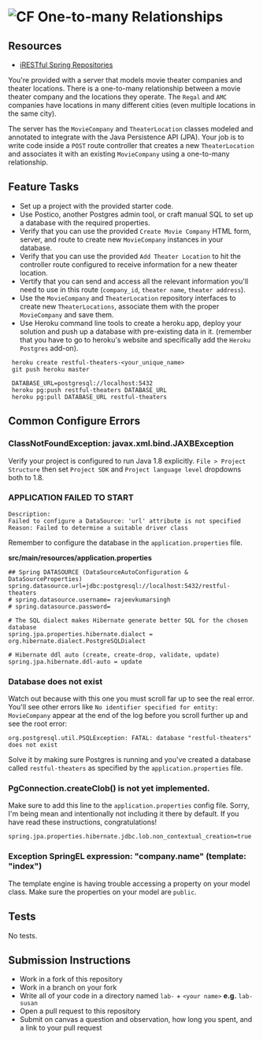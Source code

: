 # ![CF](http://i.imgur.com/7v5ASc8.png) One-to-many Relationships 

## Resources
* [iRESTful Spring Repositories](https://www.callicoder.com/spring-boot-jpa-hibernate-postgresql-restful-crud-api-example/)

You're provided with a server that models movie theater companies and theater
locations. There is a one-to-many relationship between a movie theater company
and the locations they operate. The `Regal` and `AMC` companies have locations
in many different cities (even multiple locations in the same city).

The server has the `MovieCompany` and `TheaterLocation` classes modeled and
annotated to integrate with the Java Persistence API (JPA). Your job is to
write code inside a `POST` route controller that creates a new
`TheaterLocation` and associates it with an existing `MovieCompany` using
a one-to-many relationship.

## Feature Tasks
* Set up a project with the provided starter code.
* Use Postico, another Postgres admin tool, or craft manual SQL to set up
  a database with the required properties.
* Verify that you can use the provided `Create Movie Company` HTML form,
  server, and route to create new `MovieCompany` instances in your database.
* Verify that you can use the provided `Add Theater Location` to hit the
  controller route configured to receive information for a new theater
  location.
* Vertify that you can send and access all the relevant information you'll need
  to use in this route (`company_id`, `theater name`, `theater address`).
* Use the `MovieCompany` and `TheaterLocation` repository interfaces to create
  new `TheaterLocations`, associate them with the proper `MovieCompany` and
  save them.
* Use Heroku command line tools to create a heroku app, deploy your solution
  and push up a database with pre-existing data in it. (remember that you have
  to go to heroku's website and specifically add the `Heroku Postgres` add-on).
  
```
 heroku create restful-theaters-<your_unique_name>
 git push heroku master

 DATABASE_URL=postgresql://localhost:5432
 heroku pg:push restful-theaters DATABASE_URL
 heroku pg:pull DATABASE_URL restful-theaters
```

## Common Configure Errors

### ClassNotFoundException: javax.xml.bind.JAXBException
Verify your project is configured to run Java 1.8 explicitly. `File > Project
Structure` then set `Project SDK` and `Project language level` dropdowns both
to 1.8.


### APPLICATION FAILED TO START
```
Description:
Failed to configure a DataSource: 'url' attribute is not specified
Reason: Failed to determine a suitable driver class
```

Remember to configure the database in the `application.properties` file.

**src/main/resources/application.properties**
```
## Spring DATASOURCE (DataSourceAutoConfiguration & DataSourceProperties)
spring.datasource.url=jdbc:postgresql://localhost:5432/restful-theaters
# spring.datasource.username= rajeevkumarsingh
# spring.datasource.password=

# The SQL dialect makes Hibernate generate better SQL for the chosen database
spring.jpa.properties.hibernate.dialect = org.hibernate.dialect.PostgreSQLDialect

# Hibernate ddl auto (create, create-drop, validate, update)
spring.jpa.hibernate.ddl-auto = update
```

### Database does not exist
Watch out because with this one you must scroll far up to see the real error.
You'll see other errors like `No identifier specified for entity: MovieCompany`
appear at the end of the log before you scroll further up and see the root
error:

```
org.postgresql.util.PSQLException: FATAL: database "restful-theaters" does not exist
```

Solve it by making sure Postgres is running and you've created a database
called `restful-theaters` as specified by the `application.properties` file.

### PgConnection.createClob() is not yet implemented.

Make sure to add this line to the `application.properties` config file. Sorry,
I'm being mean and intentionally not including it there by default. If you have
read these instructions, congratulations!

```
spring.jpa.properties.hibernate.jdbc.lob.non_contextual_creation=true
```

### Exception SpringEL expression: "company.name" (template: "index")
The template engine is having trouble accessing a property on your model class.
Make sure the properties on your model are `public`.

## Tests
No tests.

## Submission Instructions
* Work in a fork of this repository
* Work in a branch on your fork
* Write all of your code in a directory named `lab-` + `<your name>` **e.g.** `lab-susan`
* Open a pull request to this repository
* Submit on canvas a question and observation, how long you spent, and a link to
  your pull request

